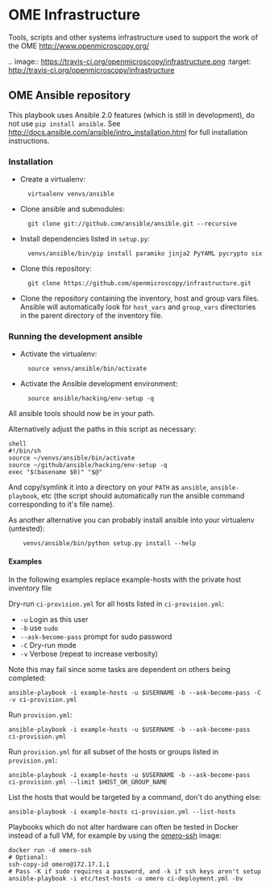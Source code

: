 # OME Infrastructure

Tools, scripts and other systems infrastructure used to support the work of the OME http://www.openmicroscopy.org/

.. image:: https://travis-ci.org/openmicroscopy/infrastructure.png
   :target: http://travis-ci.org/openmicroscopy/infrastructure

## OME Ansible repository


This playbook uses Ansible 2.0 features (which is still in development), do not use `pip install ansible`.
See http://docs.ansible.com/ansible/intro_installation.html for full installation instructions.

### Installation

- Create a virtualenv:

        virtualenv venvs/ansible

- Clone ansible and submodules:

        git clone git://github.com/ansible/ansible.git --recursive

- Install dependencies listed in `setup.py`:

        venvs/ansible/bin/pip install paramiko jinja2 PyYAML pycrypto six

- Clone this repository:

        git clone https://github.com/openmicroscopy/infrastructure.git

-  Clone the repository containing the inventory, host and group vars files.
   Ansible will automatically look for `host_vars` and `group_vars` directories in the parent directory of the inventory file.


### Running the development ansible

- Activate the virtualenv:

        source venvs/ansible/bin/activate

- Activate the Ansible development environment:

        source ansible/hacking/env-setup -q

All ansible tools should now be in your path.

Alternatively adjust the paths in this script as necessary:

    shell
    #!/bin/sh
    source ~/venvs/ansible/bin/activate
    source ~/github/ansible/hacking/env-setup -q
    exec "$(basename $0)" "$@"


And copy/symlink it into a directory on your `PATH` as `ansible`, `ansible-playbook`, etc (the script should automatically run the ansible command corresponding to it's file name).

As another alternative you can probably install ansible into your virtualenv (untested):

        venvs/ansible/bin/python setup.py install --help

#### Examples

In the following examples replace example-hosts with the private host inventory file

Dry-run `ci-provision.yml` for all hosts listed in `ci-provision.yml`:
- `-u` Login as this user
- `-b` use `sudo`
- `--ask-become-pass` prompt for sudo password
- `-C` Dry-run mode
- `-v` Verbose (repeat to increase verbosity)

Note this may fail since some tasks are dependent on others being completed:

    ansible-playbook -i example-hosts -u $USERNAME -b --ask-become-pass -C -v ci-provision.yml

Run `provision.yml`:

    ansible-playbook -i example-hosts -u $USERNAME -b --ask-become-pass ci-provision.yml

Run `provision.yml` for all subset of the hosts or groups listed in `provision.yml`:

    ansible-playbook -i example-hosts -u $USERNAME -b --ask-become-pass ci-provision.yml --limit $HOST_OR_GROUP_NAME

List the hosts that would be targeted by a command, don't do anything else:

    ansible-playbook -i example-hosts ci-provision.yml --list-hosts


Playbooks which do not alter hardware can often be tested in Docker instead of a full VM, for example by using the [omero-ssh](https://github.com/manics/ome-docker/blob/omero-ssh/omero-ssh/Dockerfile) image:

    docker run -d omero-ssh
    # Optional:
    ssh-copy-id omero@172.17.1.1
    # Pass -K if sudo requires a password, and -k if ssh keys aren't setup
    ansible-playbook -i etc/test-hosts -u omero ci-deployment.yml -bv
